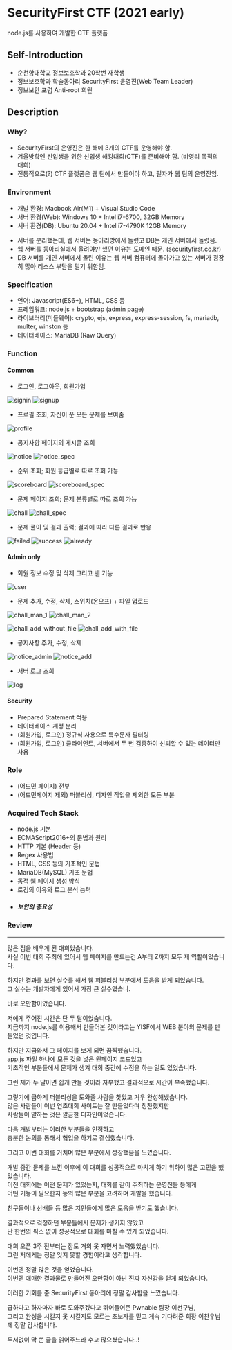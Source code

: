 # SecurityFirst CTF (2021 early)

node.js를 사용하여 개발한 CTF 플랫폼

## Self-Introduction

- 순천향대학교 정보보호학과 20학번 재학생
- 정보보호학과 학술동아리 SecurityFirst 운영진(Web Team Leader)
- 정보보안 포럼 Anti-root 회원

## Description

### Why?

- SecurityFirst의 운영진은 한 해에 3개의 CTF를 운영해야 함.
- 겨울방학엔 신입생을 위한 신입생 해킹대회(CTF)를 준비해야 함. (비영리 목적의 대회)
- 전통적으로(?) CTF 플랫폼은 웹 팀에서 만들어야 하고, 필자가 웹 팀의 운영진임.

### Environment

- 개발 환경: Macbook Air(M1) + Visual Studio Code
- 서버 환경(Web): Windows 10 + Intel i7-6700, 32GB Memory
- 서버 환경(DB): Ubuntu 20.04 + Intel i7-4790K 12GB Memory

+ 서버를 분리했는데, 웹 서버는 동아리방에서 돌렸고 DB는 개인 서버에서 돌렸음.
+ 웹 서버를 동아리실에서 올려야만 했던 이유는 도메인 때문. (securityfirst.co.kr)
+ DB 서버를 개인 서버에서 돌린 이유는 웹 서버 컴퓨터에 돌아가고 있는 서버가 굉장히 많아 리소스 부담을 덜기 위함임.

### Specification

- 언어: Javascript(ES6+), HTML, CSS 등
- 프레임워크: node.js + bootstrap (admin page)
- 라이브러리(미들웨어): crypto, ejs, express, express-session, fs, mariadb, multer, winston 등
- 데이터베이스: MariaDB (Raw Query)

### Function

#### Common

- 로그인, 로그아웃, 회원가입

![signin](/readme_images/Common/0_1.png)
![signup](/readme_images/Common/0_2.png)

- 프로필 조회; 자신이 푼 모든 문제를 보여줌

![profile](/readme_images/Common/6.png)

- 공지사항 페이지의 게시글 조회

![notice](/readme_images/Common/1_1.png)
![notice_spec](/readme_images/Common/1_2.png)

- 순위 조회; 회원 등급별로 따로 조회 가능

![scoreboard](/readme_images/Common/2.png)
![scoreboard_spec](/readme_images/Common/3.png)

- 문제 페이지 조회; 문제 분류별로 따로 조회 가능

![chall](/readme_images/Common/4.png)
![chall_spec](/readme_images/Common/5.png)

- 문제 풀이 및 결과 출력; 결과에 따라 다른 결과로 반응

![failed](/readme_images/Common/7.png)
![success](/readme_images/Common/8.png)
![already](/readme_images/Common/9.png)

#### Admin only

- 회원 정보 수정 및 삭제 그리고 밴 기능

![user](/readme_images/Admin/1.png)

- 문제 추가, 수정, 삭제, 스위치(온오프) + 파일 업로드

![chall_man_1](/readme_images/Admin/2.png)
![chall_man_2](/readme_images/Admin/3.png)

![chall_add_without_file](/readme_images/Admin/5.png)
![chall_add_with_file](/readme_images/Admin/6.png)

- 공지사항 추가, 수정, 삭제

![notice_admin](/readme_images/Admin/4.png)
![notice_add](/readme_images/Admin/7.png)

- 서버 로그 조회

![log](/readme_images/Admin/8.png)

#### Security

- Prepared Statement 적용
- 데이터베이스 계정 분리
- (회원가입, 로그인) 정규식 사용으로 특수문자 필터링
- (회원가입, 로그인) 클라이언트, 서버에서 두 번 검증하여 신뢰할 수 있는 데이터만 사용

### Role

- (어드민 페이지) 전부
- (어드민페이지 제외) 퍼블리싱, 디자인 작업을 제외한 모든 부분

### Acquired Tech Stack

- node.js 기본
- ECMAScript2016+의 문법과 원리
- HTTP 기본 (Header 등)
- Regex 사용법
- HTML, CSS 등의 기초적인 문법
- MariaDB(MySQL) 기초 문법
- 동적 웹 페이지 생성 방식
- 로깅의 이유와 로그 분석 능력
- ##### 보안의 중요성

### Review
- - -
많은 점을 배우게 된 대회었습니다.   
사실 이번 대회 주최에 있어서 웹 페이지를 만드는건 A부터 Z까지 모두 제 역할이었습니다.

하지만 결과를 보면 실수를 해서 웹 퍼블리싱 부분에서 도움을 받게 되었습니다.   
그 실수는 개발자에게 있어서 가장 큰 실수였습니.

바로 오만함이었습니다.

저에게 주어진 시간은 단 두 달이었습니다.   
지금까지 node.js를 이용해서 만들어본 것이라고는
YISF에서 WEB 분야의 문제를 만들었던 것입니다.

하지만 지금와서 그 페이지를 보게 되면 끔찍했습니다.   
app.js 파일 하나에 모든 것을 넣은 원페이지 코드었고      
기초적인 부분들에서 문제가 생겨 대회 중간에 수정을 하는 일도 있었습니다.

그런 제가 두 달이면 쉽게 만들 것이라 자부했고 결과적으로 시간이 부족했습니다.

그렇기에 급하게 퍼블리싱을 도와줄 사람을 찾았고 겨우 완성해냈습니다.   
많은 사람들이 이번 연초대회 사이트는 잘 만들었다며 칭찬했지만      
사람들이 말하는 것은 깔끔한 디자인이었습니다.

다음 개발부터는 이러한 부분들을 인정하고       
충분한 논의를 통해서 협업을 하기로 결심했습니다.

그리고 이번 대회를 거치며 많은 부분에서 성장했음을 느꼈습니다.

개발 중간 문제를 느낀 이후에 이 대회를 성공적으로 마치게 하기 위하여 많은 고민을 했었습니다.   
이전 대회에는 어떤 문제가 있었는지, 대회를 같이 주최하는 운영진들 등에게    
어떤 기능이 필요한지 등의 많은 부분을 고려하며 개발을 했습니다.

친구들이나 선배들 등 많은 지인들에게 많은 도움을 받기도 했습니다.

결과적으로 걱정하던 부분들에서 문제가 생기지 않았고    
단 한번의 픽스 없이 성공적으로 대회를 마칠 수 있게 되었습니다.

대회 오픈 3주 전부터는 잠도 거의 못 자면서 노력했었습니다.   
그런 저에게는 정말 잊지 못할 경험이라고 생각합니다.

이번엔 정말 많은 것을 얻었습니다.    
이번엔 애매한 결과물로 만들어진 오만함이 아닌 진짜 자신감을 얻게 되었습니다. 

이러한 기회를 준 SecurityFirst 동아리에 정말 감사함을 느꼈습니다.

급하다고 하자마자 바로 도와주겠다고 뛰어들어준 Pwnable 팀장 이선구님,    
그리고 완성을 시킬지 못 시킬지도 모르는 초보자를 믿고 계속 기다려준 회장 이찬우님께 정말 감사합니다.


두서없이 막 쓴 글을 읽어주느라 수고 많으셨습니다..!
